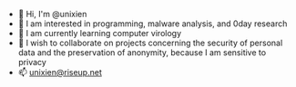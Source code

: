 - 👋 Hi, I'm @unixien
- 👀 I am interested in programming, malware analysis, and 0day research
- 🌱 I am currently learning computer virology
- 💞️ I wish to collaborate on projects concerning the security of personal data and the preservation of anonymity, because I am sensitive to privacy
- 📫 unixien@riseup.net
